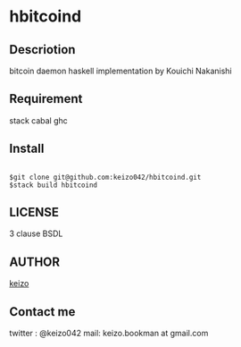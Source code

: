 hbitcoind
====


## Descriotion
bitcoin daemon haskell implementation by Kouichi Nakanishi


## Requirement
stack
cabal
ghc

## Install

```

$git clone git@github.com:keizo042/hbitcoind.git
$stack build hbitcoind

```

## LICENSE
3 clause BSDL

## AUTHOR

[keizo](https://github.com/keizo042)


## Contact me
twitter : @keizo042
mail: keizo.bookman at gmail.com  
